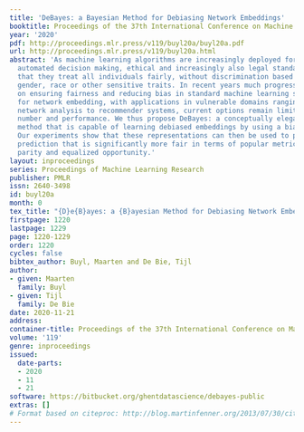 ```yaml
---
title: 'DeBayes: a Bayesian Method for Debiasing Network Embeddings'
booktitle: Proceedings of the 37th International Conference on Machine Learning
year: '2020'
pdf: http://proceedings.mlr.press/v119/buyl20a/buyl20a.pdf
url: http://proceedings.mlr.press/v119/buyl20a.html
abstract: 'As machine learning algorithms are increasingly deployed for high-impact
  automated decision making, ethical and increasingly also legal standards demand
  that they treat all individuals fairly, without discrimination based on their age,
  gender, race or other sensitive traits. In recent years much progress has been made
  on ensuring fairness and reducing bias in standard machine learning settings. Yet,
  for network embedding, with applications in vulnerable domains ranging from social
  network analysis to recommender systems, current options remain limited both in
  number and performance. We thus propose DeBayes: a conceptually elegant Bayesian
  method that is capable of learning debiased embeddings by using a biased prior.
  Our experiments show that these representations can then be used to perform link
  prediction that is significantly more fair in terms of popular metrics such as demographic
  parity and equalized opportunity.'
layout: inproceedings
series: Proceedings of Machine Learning Research
publisher: PMLR
issn: 2640-3498
id: buyl20a
month: 0
tex_title: "{D}e{B}ayes: a {B}ayesian Method for Debiasing Network Embeddings"
firstpage: 1220
lastpage: 1229
page: 1220-1229
order: 1220
cycles: false
bibtex_author: Buyl, Maarten and De Bie, Tijl
author:
- given: Maarten
  family: Buyl
- given: Tijl
  family: De Bie
date: 2020-11-21
address: 
container-title: Proceedings of the 37th International Conference on Machine Learning
volume: '119'
genre: inproceedings
issued:
  date-parts:
  - 2020
  - 11
  - 21
software: https://bitbucket.org/ghentdatascience/debayes-public
extras: []
# Format based on citeproc: http://blog.martinfenner.org/2013/07/30/citeproc-yaml-for-bibliographies/
---
```

